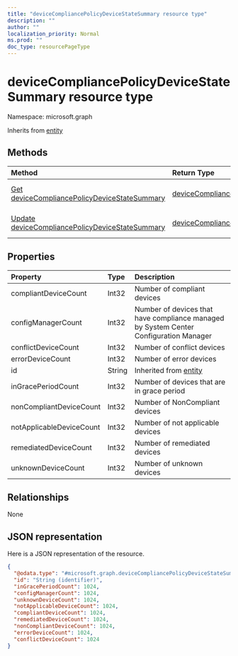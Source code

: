 ```yaml
---
title: "deviceCompliancePolicyDeviceStateSummary resource type"
description: ""
author: ""
localization_priority: Normal
ms.prod: ""
doc_type: resourcePageType
---
```


# deviceCompliancePolicyDeviceStateSummary resource type


Namespace: microsoft.graph




Inherits from [entity](../resources/entity.md)

## Methods
|Method|Return Type|Description|
|:---|:---|:---|
|[Get deviceCompliancePolicyDeviceStateSummary](../api/devicecompliancepolicydevicestatesummary-get.md)|[deviceCompliancePolicyDeviceStateSummary](../resources/devicecompliancepolicydevicestatesummary.md)|Read properties and relationships of the [deviceCompliancePolicyDeviceStateSummary](../resources/devicecompliancepolicydevicestatesummary.md) object.|
|[Update deviceCompliancePolicyDeviceStateSummary](../api/devicecompliancepolicydevicestatesummary-update.md)|[deviceCompliancePolicyDeviceStateSummary](../resources/devicecompliancepolicydevicestatesummary.md)|Update the properties of a [deviceCompliancePolicyDeviceStateSummary](../resources/devicecompliancepolicydevicestatesummary.md) object.|

## Properties
|Property|Type|Description|
|:---|:---|:---|
|compliantDeviceCount|Int32|Number of compliant devices|
|configManagerCount|Int32|Number of devices that have compliance managed by System Center Configuration Manager|
|conflictDeviceCount|Int32|Number of conflict devices|
|errorDeviceCount|Int32|Number of error devices|
|id|String| Inherited from [entity](../resources/entity.md)|
|inGracePeriodCount|Int32|Number of devices that are in grace period|
|nonCompliantDeviceCount|Int32|Number of NonCompliant devices|
|notApplicableDeviceCount|Int32|Number of not applicable devices|
|remediatedDeviceCount|Int32|Number of remediated devices|
|unknownDeviceCount|Int32|Number of unknown devices|

## Relationships
None

## JSON representation
Here is a JSON representation of the resource.
<!-- {
  "blockType": "resource",
  "keyProperty": "id",
  "@odata.type": "microsoft.graph.deviceCompliancePolicyDeviceStateSummary",
  "baseType": "microsoft.graph.entity",
  "openType": false
}
-->
``` json
{
  "@odata.type": "#microsoft.graph.deviceCompliancePolicyDeviceStateSummary",
  "id": "String (identifier)",
  "inGracePeriodCount": 1024,
  "configManagerCount": 1024,
  "unknownDeviceCount": 1024,
  "notApplicableDeviceCount": 1024,
  "compliantDeviceCount": 1024,
  "remediatedDeviceCount": 1024,
  "nonCompliantDeviceCount": 1024,
  "errorDeviceCount": 1024,
  "conflictDeviceCount": 1024
}
```

